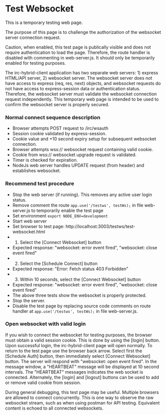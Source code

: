 # Test Websocket

This is a temporary testing web page.

The purpose of this page is to challenge the authorization
of the websocket server connection request.

Caution, when enabled, this test page is publically visible and does not require
authentication to load the page. Therefore, the route handler
is disabled with commenting in web-server.js. It should only
be temporarily enabled for testing purposes.

The irc-hybrid-client application has two separate web servers: 1) express HTML/API server, 2) websocket server.
The websocket server does not have access to express (req, res, next) objects,
and websocket requests do not have access to express-session data or authentication status.
Therefore, the websocket server must validate the websocket connection request independently.
This temporary web page is intended to be used to confirm the websocket server is properly secured.

### Normal connect sequence description

* Browser attempts POST request to /irc/wsauth
* Session cookie validated by express-session.
* Cookie value and +10 second expiry setup for subsequent websocket connection.
* Browser attempts wss:// websocket request containing valid cookie.
* Cookie from wss:// websocket upgrade request is validated.
* Timer is checked for expiration.
* NodeJs web server handles UPDATE request (from header) and establishes websocket.

### Recommend test procedure

* Stop the web server (if running). This removes any active user login status.
* Remove comment the route `app.use('/testws', testWs);` in file web-server.js to temporarily enable the test page
* Set environment `export NODE_ENV=development`
* Start web server
* Set browser to test page: http://localhost:3003/testws/test-websocket.html
* 1) Select the [Connect Websocket] button
* Expected response:  "websocket: error event fired", "websocket: close event fired"
* 2) Select the [Schedule Connect] button
* Expected response: "Error: Fetch status 403 Forbidden"
* 3) Within 10 seconds, select the [Connect Websocket] button
* Expected response:  "websocket: error event fired", "websocket: close event fired"
* The above three tests show the websocket is properly protected.
* Stop the server.
* Disable the test page by replacing source code comments on route handler at `app.use('/testws', testWs);` in file web-server.js.

### Open websocket with valid login

If you wish to connect the websocket for testing purposes, the browser must obtain a valid session
cookie. This is done by using the [login] button. Upon successful login,
the irc-hybrid-client page will open normally. To return to the test page use the browser back arrow.
Select first the [Schedule Auth] button, then immediately select [Connect Websocket] button.
The server will respond with "websocket: open event fired". In the message window, a "HEARTBEAT"
message will be displayed at 10 second intervals. The "HEARTBEAT" messages indicates the web socket is connected.
Alternately, the [login] and [logout] buttons can be used to add or remove valid cookie from session.

During general debugging, this test page may be useful. Multiple browsers are allowed to connect concurrently.
This is one way to observe the raw websocket stream, such as when using postman for API testing.
Equivalent content is echoed to all connected websockets.
